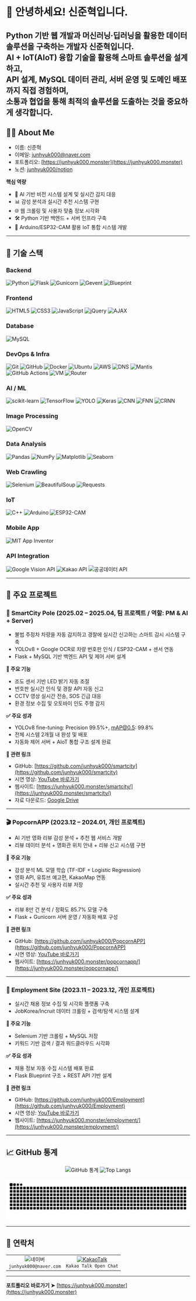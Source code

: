 # 👋 안녕하세요! 신준혁입니다.

Python 기반 웹 개발과 머신러닝·딥러닝을 활용한 데이터 솔루션을 구축하는 개발자 신준혁입니다.  
AI + IoT(AIoT) 융합 기술을 활용해 스마트 솔루션을 설계하고,  
API 설계, MySQL 데이터 관리, 서버 운영 및 도메인 배포까지 직접 경험하며,  
소통과 협업을 통해 최적의 솔루션을 도출하는 것을 중요하게 생각합니다.
---

## 👨‍💻 About Me

- 이름: 신준혁  
- 이메일: junhyuk000@naver.com  
- 포트폴리오: [https://junhyuk000.monster](https://junhyuk000.monster)  
- 노션: [junhyuk000/notion](https://fossil-bag-18e.notion.site/Programming-172e285b7865800ea4d7da30b8c6dc8f)


**핵심 역량**
- 🧠 AI 기반 비전 시스템 설계 및 실시간 감지 대응
- 📊 감성 분석과 실시간 추천 시스템 구현
- 🌐 웹 크롤링 및 사용자 맞춤 정보 시각화
- 🛠️ Python 기반 백엔드 + 서버 인프라 구축
- 🔌 Arduino/ESP32-CAM 활용 IoT 통합 시스템 개발

---

## 🌿 기술 스택

### Backend
![Python](https://img.shields.io/badge/-Python-3776AB?style=flat&logo=Python&logoColor=white) ![Flask](https://img.shields.io/badge/-Flask-000000?style=flat&logo=Flask) ![Gunicorn](https://img.shields.io/badge/-Gunicorn-499848?style=flat) ![Gevent](https://img.shields.io/badge/-Gevent-3A3A3A?style=flat) ![Blueprint](https://img.shields.io/badge/-Blueprint-6A1B9A?style=flat)

### Frontend
![HTML5](https://img.shields.io/badge/-HTML5-E34F26?style=flat&logo=HTML5&logoColor=white) ![CSS3](https://img.shields.io/badge/-CSS3-1572B6?style=flat&logo=CSS3&logoColor=white) ![JavaScript](https://img.shields.io/badge/-JavaScript-F7DF1E?style=flat&logo=JavaScript&logoColor=black) ![jQuery](https://img.shields.io/badge/-jQuery-0769AD?style=flat&logo=jquery&logoColor=white) ![AJAX](https://img.shields.io/badge/-AJAX-005571?style=flat)

### Database
![MySQL](https://img.shields.io/badge/-MySQL-4479A1?style=flat&logo=MySQL&logoColor=white)

### DevOps & Infra
![Git](https://img.shields.io/badge/-Git-F05032?style=flat&logo=git&logoColor=white) ![GitHub](https://img.shields.io/badge/-GitHub-181717?style=flat&logo=github) ![Docker](https://img.shields.io/badge/-Docker-2496ED?style=flat&logo=Docker&logoColor=white) ![Ubuntu](https://img.shields.io/badge/-Ubuntu-E95420?style=flat&logo=Ubuntu&logoColor=white) ![AWS](https://img.shields.io/badge/-AWS_Lightsail/EC2-FF9900?style=flat&logo=Amazon%20AWS&logoColor=white) ![DNS](https://img.shields.io/badge/-DNS-2596be?style=flat) ![Mantis](https://img.shields.io/badge/-Mantis-E87C09?style=flat) ![GitHub Actions](https://img.shields.io/badge/-GitHub_Actions-2088FF?style=flat&logo=github-actions&logoColor=white) ![VM](https://img.shields.io/badge/-VirtualMachine-555555?style=flat) ![Router](https://img.shields.io/badge/-Router-7289DA?style=flat)

### AI / ML
![scikit-learn](https://img.shields.io/badge/-scikit--learn-F7931E?style=flat&logo=scikit-learn&logoColor=white) ![TensorFlow](https://img.shields.io/badge/-TensorFlow-FF6F00?style=flat&logo=TensorFlow&logoColor=white) ![YOLO](https://img.shields.io/badge/-YOLO-black?style=flat) ![Keras](https://img.shields.io/badge/-Keras-D00000?style=flat&logo=Keras&logoColor=white) ![CNN](https://img.shields.io/badge/-CNN-333333?style=flat) ![FNN](https://img.shields.io/badge/-FNN-333333?style=flat) ![CRNN](https://img.shields.io/badge/-CRNN-333333?style=flat)

### Image Processing
![OpenCV](https://img.shields.io/badge/-OpenCV-5C3EE8?style=flat&logo=OpenCV&logoColor=white)

### Data Analysis
![Pandas](https://img.shields.io/badge/-Pandas-150458?style=flat&logo=pandas) ![NumPy](https://img.shields.io/badge/-NumPy-013243?style=flat&logo=numpy) ![Matplotlib](https://img.shields.io/badge/-Matplotlib-11557C?style=flat) ![Seaborn](https://img.shields.io/badge/-Seaborn-2E4053?style=flat)

### Web Crawling
![Selenium](https://img.shields.io/badge/-Selenium-43B02A?style=flat&logo=Selenium) ![BeautifulSoup](https://img.shields.io/badge/-BeautifulSoup-4B8BBE?style=flat) ![Requests](https://img.shields.io/badge/-Requests-2D8CFF?style=flat)

### IoT
![C++](https://img.shields.io/badge/-C++-00599C?style=flat&logo=c%2B%2B&logoColor=white) ![Arduino](https://img.shields.io/badge/-Arduino-00979D?style=flat&logo=Arduino&logoColor=white) ![ESP32-CAM](https://img.shields.io/badge/-ESP32--CAM-333333?style=flat)

### Mobile App
![MIT App Inventor](https://img.shields.io/badge/-MIT_App_Inventor-FF9800?style=flat)

### API Integration
![Google Vision API](https://img.shields.io/badge/-Google_Vision_API-4285F4?style=flat&logo=google&logoColor=white) ![Kakao API](https://img.shields.io/badge/-Kakao_API-FFCD00?style=flat&logo=kakaotalk&logoColor=000000) ![공공데이터 API](https://img.shields.io/badge/-공공데이터_API-0066CC?style=flat)



---

## 🚀 주요 프로젝트

### 🔧 SmartCity Pole (2025.02 – 2025.04, 팀 프로젝트 / 역할: PM & AI + Server)

- 불법 주정차 차량을 자동 감지하고 경찰에 실시간 신고하는 스마트 감시 시스템 구축
- YOLOv8 + Google OCR로 차량 번호판 인식 / ESP32-CAM + 센서 연동
- Flask + MySQL 기반 백엔드 API 및 제어 서버 설계

**📌 주요 기능**
- 조도 센서 기반 LED 밝기 자동 조절
- 번호판 실시간 인식 및 경찰 API 자동 신고
- CCTV 영상 실시간 전송, SOS 긴급 대응
- 환경 정보 수집 및 오토바이 인도 주행 감지

**✅ 주요 성과**
- YOLOv8 fine-tuning: Precision 99.5%+, mAP@0.5: 99.8%
- 전체 시스템 2개월 내 완성 및 배포
- 자동화 제어 서버 + AIoT 통합 구조 설계 완료

**🔗 관련 링크**
- GitHub: [https://github.com/junhyuk000/smartcity](https://github.com/junhyuk000/smartcity)  
- 시연 영상: [YouTube 바로가기](https://www.youtube.com/embed/Wto9AjWays8?autoplay=1)  
- 웹사이트: [https://junhyuk000.monster/smartcity/](https://junhyuk000.monster/smartcity/)  
- 자료 다운로드: [Google Drive](https://drive.google.com/drive/folders/17mXI7KUVP0R8PNilQ31Mjee6rxekCjy2?usp=drive_link)

---

### 🎬 PopcornAPP (2023.12 – 2024.01, 개인 프로젝트)

- AI 기반 영화 리뷰 감성 분석 + 추천 웹 서비스 개발
- 리뷰 데이터 분석 + 영화관 위치 안내 + 리뷰 신고 시스템 구현

**📌 주요 기능**
- 감성 분석 ML 모델 학습 (TF-IDF + Logistic Regression)
- 영화 API, 유튜브 예고편, KakaoMap 연동
- 실시간 추천 및 사용자 리뷰 저장

**✅ 주요 성과**
- 리뷰 8만 건 분석 / 정확도 85.7% 모델 구축
- Flask + Gunicorn 서버 운영 / 자동화 배포 구성

**🔗 관련 링크**
- GitHub: [https://github.com/junhyuk000/PopcornAPP](https://github.com/junhyuk000/PopcornAPP)  
- 시연 영상: [YouTube 바로가기](https://www.youtube.com/embed/Nxrw8vSGjfk?autoplay=1)  
- 웹사이트: [https://junhyuk000.monster/popcornapp/](https://junhyuk000.monster/popcornapp/)

---

### 💼 Employment Site (2023.11 – 2023.12, 개인 프로젝트)

- 실시간 채용 정보 수집 및 시각화 플랫폼 구축
- JobKorea/Incruit 데이터 크롤링 + 검색/탐색 시스템 설계

**📌 주요 기능**
- Selenium 기반 크롤링 + MySQL 저장
- 키워드 기반 검색 / 결과 워드클라우드 시각화

**✅ 주요 성과**
- 채용 정보 자동 수집 시스템 배포 완료
- Flask Blueprint 구조 + REST API 기반 설계

**🔗 관련 링크**
- GitHub: [https://github.com/junhyuk000/Employment](https://github.com/junhyuk000/Employment)  
- 시연 영상: [YouTube 바로가기](https://www.youtube.com/embed/q2o1JoNmQVw?autoplay=1)  
- 웹사이트: [https://junhyuk000.monster/employment/](https://junhyuk000.monster/employment/)

---

## 📈 GitHub 통계
<div align="center">
  <img src="https://github-readme-stats.vercel.app/api?username=junhyuk000&show_icons=true&theme=vue&border_color=2E8B57&icon_color=2E8B57&title_color=2E8B57" alt="GitHub 통계"/>
  <img src="https://github-readme-stats.vercel.app/api/top-langs/?username=junhyuk000&layout=compact&langs_count=8&theme=vue&title_color=2E8B57&hide_border=true" alt="Top Langs"/>
</div>

<br>
<div align="center">
  <img src="https://raw.githubusercontent.com/BEPb/BEPb/output/github-contribution-grid-snake.svg" alt="snake animation"/>
</div>

---

## 🌱 연락처
<div align="center">
  <table>
    <tr>
      <td align="center">
        <img src="https://img.shields.io/badge/Naver-03C75A?style=for-the-badge&logo=naver&logoColor=white" alt="네이버"/>
        <br>
        <code>junhyuk000@naver.com</code>
      </td>
      <td align="center">
        <a href="https://open.kakao.com/o/sqK5qyfh">
          <img src="https://img.shields.io/badge/KakaoTalk-FFCD00?style=for-the-badge&logo=kakaotalk&logoColor=000000" alt="KakaoTalk"/>
        </a>
        <br>
        <code>Kakao Talk Open Chat</code>
      </td>
    </tr>
  </table>
</div>

---

**포트폴리오 바로가기 ➤** [https://junhyuk000.monster](https://junhyuk000.monster)

